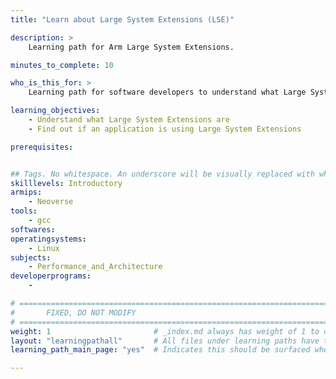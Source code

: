 ```yaml
---
title: "Learn about Large System Extensions (LSE)" 

description: >
    Learning path for Arm Large System Extensions.

minutes_to_complete: 10

who_is_this_for: >
    Learning path for software developers to understand what Large System Extensions are and use them in an application.

learning_objectives:
    - Understand what Large System Extensions are
    - Find out if an application is using Large System Extensions

prerequisites:


## Tags. No whitespace. An underscore will be visually replaced with whitespace.
skilllevels: Introductory
armips:
    - Neoverse
tools:
    - gcc
softwares: 
operatingsystems:
    - Linux
subjects:
    - Performance_and_Architecture
developerprograms:
    - 

# ================================================================================
#       FIXED, DO NOT MODIFY
# ================================================================================
weight: 1                       # _index.md always has weight of 1 to order correctly
layout: "learningpathall"       # All files under learning paths have this same wrapper
learning_path_main_page: "yes"  # Indicates this should be surfaced when looking for related content. Only set for _index.md of learning path content.

---
```


